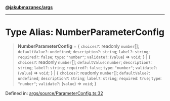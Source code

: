 [**@jakubmazanec/args**](../README.md)

---

# Type Alias: NumberParameterConfig

> **NumberParameterConfig** = \{ `choices?`: readonly `number`[]; `defaultValue?`: `undefined`;
> `description?`: `string`; `label?`: `string`; `required?`: `false`; `type`: `"number"`;
> `validate?`: (`value`) => `void`; \} \| \{ `choices?`: readonly `number`[]; `defaultValue`:
> `number`; `description?`: `string`; `label?`: `string`; `required?`: `false`; `type`: `"number"`;
> `validate?`: (`value`) => `void`; \} \| \{ `choices?`: readonly `number`[]; `defaultValue?`:
> `undefined`; `description?`: `string`; `label?`: `string`; `required`: `true`; `type`: `"number"`;
> `validate?`: (`value`) => `void`; \}

Defined in:
[args/source/ParameterConfig.ts:32](https://github.com/jakubmazanec/tools/blob/d956cf350ae3e6bad1df754a19dfbabb088c1451/packages/args/source/ParameterConfig.ts#L32)
